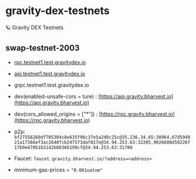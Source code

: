 # gravity-dex-testnets
🪐 Gravity DEX Testnets


## swap-testnet-2003
- [rpc.testnet1.test.gravitydex.io](https://rpc.testnet1.test.gravitydex.io) 
- [api.testnet1.test.gravitydex.io](https://api.testnet1.test.gravitydex.io) 
- grpc.testnet1.test.gravitydex.io 
- dev(enabled-unsafe-cors = ture) : [https://api.gravity.bharvest.io](https://api.gravity.bharvest.io)
- dev(cors_allowed_origins = ["*"]) : [https://rpc.gravity.bharvest.io](https://rpc.gravity.bharvest.io)

- p2p: `bf27556260df705304c8e635f96c37e5a2d8c25c@35.236.34.65:30964,67d594021a17366ef3ac2640fcb247573daf817e@34.94.253.63:32205,9026608d58226f17b9e478b1b3142b8836b199cf@34.94.253.63:31780`
- Faucet: `faucet.gravity.bharvest.io/?address=<address>`
- minimum-gas-prices = `"0.001uatom"`

